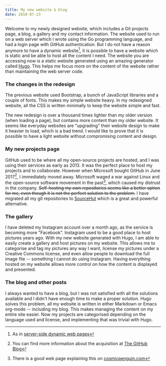 ```yaml
---
title: My new website & blog
date: 2018-07-23
---
```

Welcome to my newly designed website, which includes a Git projects page, a blog, a gallery and my contact information.
The website used to run on a web server which I wrote using the Go programming language, and had a login page with GitHub
authentication. But I do not have a reason anymore to have a dynamic website[^1], it is possible to have a website which is
static and be able to host all the content I need. The website you are accessing now is a static website generated using an
amazing generator called [Hugo]. This helps me focus more on the content of the website rather than maintaining the web server code.

### The changes in the redesign
The previous website used Bootstrap, a bunch of JavaScript libraries and a couple of fonts. This makes my simple website heavy.
In my redesigned website, all the CSS is written minimally to keep the website simple and fast.  

The new redesign is over a thousand times lighter than my older version (when loading a page), but contains more content
than my older website. It seems like everyday websites are "upgrading" their website design to make it heavier to load, which
is a bad trend. I would like to prove that it is possible to have a light website without compromising content and design.  

### My new projects page
GitHub used to be where all my open-source projects are hosted, and I was using their services as early as 2013. It was the perfect
place to host my projects and to collaborate. However when Microsoft bought GitHub in June 2017[^2], I immediately moved away. Microsoft 
waged a war against Linux and the open-source software movement in the past[^3], which caused my distrust in the company.
~~Self-hosting my own repositories seems like a better option for me, even though it is not the perfect solution to the problem.~~
I have migrated all my git repositories to [SourceHut] which is a great and
powerful alternative.

### The gallery
I have deleted my Instagram account over a month ago, as the service is becoming more "Facebook". Instagram used to be a good place to
host pictures years ago. With my new website generated with Hugo, I am able to easily create a gallery and host pictures on my website.
This allows me to categorise and tag my pictures any way I want, license my pictures under a Creative Commons license, and even allow
people to download the full image file -- something I cannot do using Instagram. Having everything hosted on my website allows more control
on how the content is displayed and presented.  

### The blog and other posts
I always wanted to have a blog, but I was not satisfied with all the solutions available and I didn't have enough time to make a proper solution.
Hugo solves this problem, all my website is written in either Markdown or Emacs org-mode -- including my blog. This makes managing the content on
my entire site easier. Now my projects are categorised depending on the
language used and license, and implementing that was trivial with Hugo.


[Hugo]: https://gohugo.io/
[SourceHut]: https://sourcehut.org
[^1]: As in [server-side dynamic web pages](https://en.wikipedia.org/wiki/Dynamic_web_page)
[^2]: You can find more information about the acquisition at [The GitHub Blog](https://blog.github.com/2018-06-04-github-microsoft/)
[^3]: There is a good web page explaining this on [cosmicpenguin.com](https://web.archive.org/web/20190412193814/http://www.cosmicpenguin.com/linux/MICROSOFTS_WAR_AGAINST_LINUX.html)
